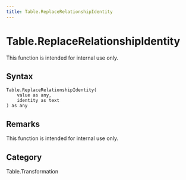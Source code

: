 ```yaml
---
title: Table.ReplaceRelationshipIdentity
---
```


# Table.ReplaceRelationshipIdentity


This function is intended for internal use only.


## Syntax

```powerquery
Table.ReplaceRelationshipIdentity(
    value as any,
    identity as text
) as any
```


## Remarks

This function is intended for internal use only.



## Category
Table.Transformation
